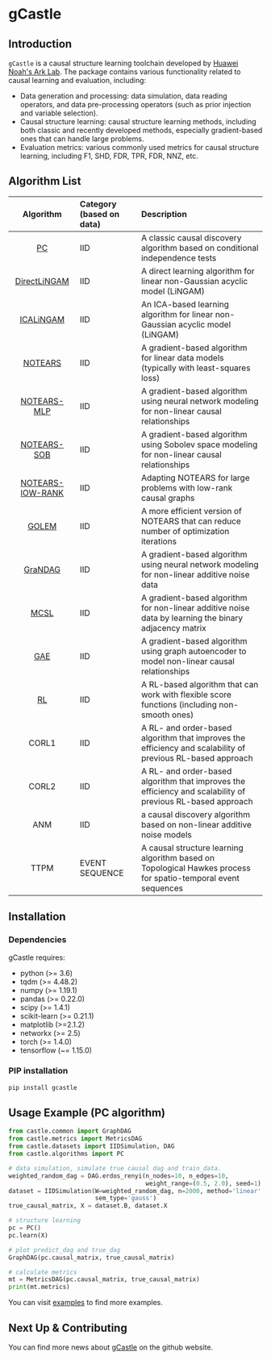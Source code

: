 # gCastle

## Introduction

`gCastle` is a causal structure learning toolchain developed by [Huawei Noah's Ark Lab](https://www.noahlab.com.hk/#/home). The package contains various functionality related to causal learning and evaluation, including:

* Data generation and processing: data simulation, data reading operators, and data pre-processing operators (such as prior injection and variable selection).
* Causal structure learning: causal structure learning methods, including both classic and recently developed methods, especially gradient-based ones that can handle large problems.
* Evaluation metrics: various commonly used metrics for causal structure learning, including F1, SHD, FDR, TPR, FDR, NNZ, etc.

## Algorithm List

| Algorithm | Category (based on data) | Description |
| :--: | :-- | :-- |
| [PC](https://arxiv.org/abs/math/0510436) | IID | A classic causal discovery algorithm based on conditional independence tests |
| [DirectLiNGAM](https://arxiv.org/abs/1101.2489) | IID | A direct learning algorithm for linear non-Gaussian acyclic model (LiNGAM) |
| [ICALiNGAM](https://dl.acm.org/doi/10.5555/1248547.1248619) | IID | An ICA-based learning algorithm for linear non-Gaussian acyclic model (LiNGAM) |
| [NOTEARS](https://arxiv.org/abs/1803.01422) | IID | A gradient-based algorithm for linear data models (typically with least-squares loss) |
| [NOTEARS-MLP](https://arxiv.org/abs/1909.13189) | IID | A gradient-based algorithm using neural network modeling for non-linear causal relationships |
| [NOTEARS-SOB](https://arxiv.org/abs/1909.13189) | IID | A gradient-based algorithm using Sobolev space modeling for non-linear causal relationships |
| [NOTEARS-lOW-RANK](https://arxiv.org/abs/2006.05691) | IID | Adapting NOTEARS for large problems with low-rank causal graphs |
| [GOLEM](https://arxiv.org/abs/2006.10201) | IID | A more efficient version of NOTEARS that can reduce number of optimization iterations |
| [GraNDAG](https://arxiv.org/abs/1906.02226) | IID | A gradient-based algorithm using neural network modeling for non-linear additive noise data  |
| [MCSL](https://arxiv.org/abs/1910.08527) | IID | A gradient-based algorithm for non-linear additive noise data by learning the binary adjacency matrix|
| [GAE](https://arxiv.org/abs/1911.07420) | IID | A gradient-based algorithm using graph autoencoder to model non-linear causal relationships|
| [RL](https://arxiv.org/abs/1906.04477) | IID | A RL-based algorithm that can work with flexible score functions (including non-smooth ones) |
| CORL1 | IID | A RL- and order-based algorithm that improves the efficiency and scalability of previous RL-based approach |
| CORL2 | IID | A RL- and order-based algorithm that improves the efficiency and scalability of previous RL-based approach |
| ANM | IID | a causal discovery algorithm based on non-linear additive noise models |
| TTPM | EVENT SEQUENCE | A causal structure learning algorithm based on Topological Hawkes process for spatio-temporal event sequences |

## Installation

### Dependencies

gCastle requires:

* python (>= 3.6)
* tqdm (>= 4.48.2)
* numpy (>= 1.19.1)
* pandas (>= 0.22.0)
* scipy (>= 1.4.1)
* scikit-learn (>= 0.21.1)
* matplotlib (>=2.1.2)
* networkx (>= 2.5)
* torch (>= 1.4.0)
* tensorflow (~= 1.15.0)

### PIP installation

```bash
pip install gcastle
```

## Usage Example (PC algorithm)

```python
from castle.common import GraphDAG
from castle.metrics import MetricsDAG
from castle.datasets import IIDSimulation, DAG
from castle.algorithms import PC

# data simulation, simulate true causal dag and train_data.
weighted_random_dag = DAG.erdos_renyi(n_nodes=10, n_edges=10,
                                      weight_range=(0.5, 2.0), seed=1)
dataset = IIDSimulation(W=weighted_random_dag, n=2000, method='linear',
                        sem_type='gauss')
true_causal_matrix, X = dataset.B, dataset.X

# structure learning
pc = PC()
pc.learn(X)

# plot predict_dag and true_dag
GraphDAG(pc.causal_matrix, true_causal_matrix)

# calculate metrics
mt = MetricsDAG(pc.causal_matrix, true_causal_matrix)
print(mt.metrics)
```

You can visit [examples](https://github.com/huawei-noah/trustworthyAI/tree/master/gcastle) to find more examples.

## Next Up & Contributing

You can find more news about [gCastle](https://github.com/huawei-noah/trustworthyAI/tree/master/gcastle) on the github website.

